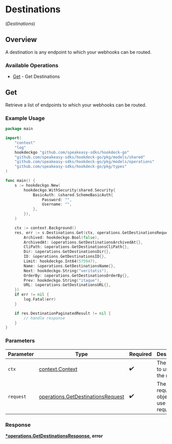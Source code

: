 # Destinations
(*Destinations*)

## Overview

A destination is any endpoint to which your webhooks can be routed.

### Available Operations

* [Get](#get) - Get Destinations

## Get

Retrieve a list of endpoints to which your webhooks can be routed.

### Example Usage

```go
package main

import(
	"context"
	"log"
	hookdeckgo "github.com/speakeasy-sdks/hookdeck-go"
	"github.com/speakeasy-sdks/hookdeck-go/pkg/models/shared"
	"github.com/speakeasy-sdks/hookdeck-go/pkg/models/operations"
	"github.com/speakeasy-sdks/hookdeck-go/pkg/types"
)

func main() {
    s := hookdeckgo.New(
        hookdeckgo.WithSecurity(shared.Security{
            BasicAuth: &shared.SchemeBasicAuth{
                Password: "",
                Username: "",
            },
        }),
    )

    ctx := context.Background()
    res, err := s.Destinations.Get(ctx, operations.GetDestinationsRequest{
        Archived: hookdeckgo.Bool(false),
        ArchivedAt: &operations.GetDestinationsArchivedAt{},
        CliPath: &operations.GetDestinationsCliPath{},
        Dir: &operations.GetDestinationsDir{},
        ID: &operations.GetDestinationsID{},
        Limit: hookdeckgo.Int64(575947),
        Name: &operations.GetDestinationsName{},
        Next: hookdeckgo.String("veritatis"),
        OrderBy: &operations.GetDestinationsOrderBy{},
        Prev: hookdeckgo.String("itaque"),
        URL: &operations.GetDestinationsURL{},
    })
    if err != nil {
        log.Fatal(err)
    }

    if res.DestinationPaginatedResult != nil {
        // handle response
    }
}
```

### Parameters

| Parameter                                                                              | Type                                                                                   | Required                                                                               | Description                                                                            |
| -------------------------------------------------------------------------------------- | -------------------------------------------------------------------------------------- | -------------------------------------------------------------------------------------- | -------------------------------------------------------------------------------------- |
| `ctx`                                                                                  | [context.Context](https://pkg.go.dev/context#Context)                                  | :heavy_check_mark:                                                                     | The context to use for the request.                                                    |
| `request`                                                                              | [operations.GetDestinationsRequest](../../models/operations/getdestinationsrequest.md) | :heavy_check_mark:                                                                     | The request object to use for the request.                                             |


### Response

**[*operations.GetDestinationsResponse](../../models/operations/getdestinationsresponse.md), error**

